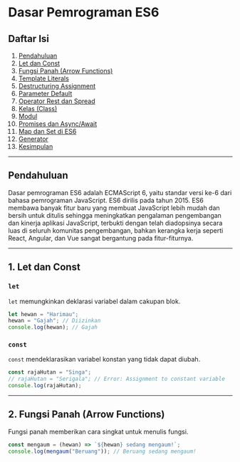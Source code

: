 # Dasar Pemrograman ES6

## Daftar Isi
1. [Pendahuluan](#pendahuluan)
2. [Let dan Const](#let-dan-const)
3. [Fungsi Panah (Arrow Functions)](#fungsi-panah-arrow-functions)
4. [Template Literals](#template-literals)
5. [Destructuring Assignment](#destructuring-assignment)
6. [Parameter Default](#parameter-default)
7. [Operator Rest dan Spread](#operator-rest-dan-spread)
8. [Kelas (Class)](#kelas-class)
9. [Modul](#modul)
10. [Promises dan Async/Await](#promises-dan-asyncawait)
11. [Map dan Set di ES6](#map-dan-set-di-es6)
12. [Generator](#generator)
13. [Kesimpulan](#kesimpulan)

---

## Pendahuluan
Dasar pemrograman ES6 adalah ECMAScript 6, yaitu standar versi ke-6 dari bahasa pemrograman JavaScript. ES6 dirilis pada tahun 2015. ES6 membawa banyak fitur baru yang membuat JavaScript lebih mudah dan bersih untuk ditulis sehingga meningkatkan pengalaman pengembangan dan kinerja aplikasi JavaScript, terbukti dengan telah diadopsinya secara luas di seluruh komunitas pengembangan, bahkan kerangka kerja seperti React, Angular, dan Vue sangat bergantung pada fitur-fiturnya.

---

## 1. Let dan Const
### `let`
`let` memungkinkan deklarasi variabel dalam cakupan blok.
```js
let hewan = "Harimau";
hewan = "Gajah"; // Diizinkan
console.log(hewan); // Gajah
```

### `const`
`const` mendeklarasikan variabel konstan yang tidak dapat diubah.
```js
const rajaHutan = "Singa";
// rajaHutan = "Serigala"; // Error: Assignment to constant variable
console.log(rajaHutan);
```

---

## 2. Fungsi Panah (Arrow Functions)
Fungsi panah memberikan cara singkat untuk menulis fungsi.
```js
const mengaum = (hewan) => `${hewan} sedang mengaum!`;
console.log(mengaum("Beruang")); // Beruang sedang mengaum!
```
